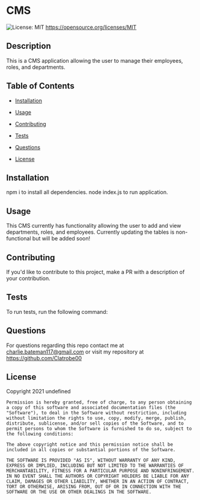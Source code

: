 # CMS
![License: MIT](https://img.shields.io/badge/License-MIT-yellow.svg)
https://opensource.org/licenses/MIT

## Description

This is a CMS application allowing the user to manage their employees, roles, and departments.
      
## Table of Contents 
      
* [Installation](#installation)
      
* [Usage](#usage)
      
* [Contributing](#contributing)
      
* [Tests](#tests)
      
* [Questions](#questions)

* [License](#license)
      
## Installation

npm i to install all dependencies. node index.js to run application.
      
## Usage

This CMS currently has functionality allowing the user to add and view departments, roles, and employees. Currently updating the tables is non-functional but will be added soon!
        
## Contributing

If you'd like to contribute to this project, make a PR with a description of your contribution.
      
## Tests
      
To run tests, run the following command:


      
## Questions

For questions regarding this repo contact me at charlie.bateman117@gmail.com or visit my repository at https://github.com/Clatrobe00

## License

Copyright 2021 undefined

    Permission is hereby granted, free of charge, to any person obtaining a copy of this software and associated documentation files (the "Software"), to deal in the Software without restriction, including without limitation the rights to use, copy, modify, merge, publish, distribute, sublicense, and/or sell copies of the Software, and to permit persons to whom the Software is furnished to do so, subject to the following conditions:
    
    The above copyright notice and this permission notice shall be included in all copies or substantial portions of the Software.
    
    THE SOFTWARE IS PROVIDED "AS IS", WITHOUT WARRANTY OF ANY KIND, EXPRESS OR IMPLIED, INCLUDING BUT NOT LIMITED TO THE WARRANTIES OF MERCHANTABILITY, FITNESS FOR A PARTICULAR PURPOSE AND NONINFRINGEMENT. IN NO EVENT SHALL THE AUTHORS OR COPYRIGHT HOLDERS BE LIABLE FOR ANY CLAIM, DAMAGES OR OTHER LIABILITY, WHETHER IN AN ACTION OF CONTRACT, TORT OR OTHERWISE, ARISING FROM, OUT OF OR IN CONNECTION WITH THE SOFTWARE OR THE USE OR OTHER DEALINGS IN THE SOFTWARE.